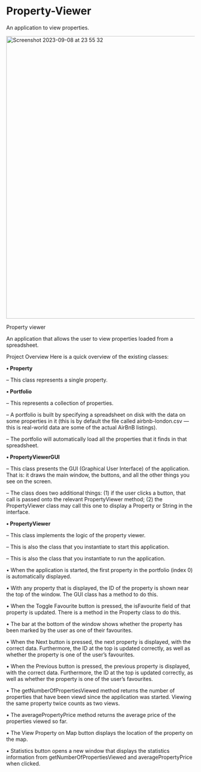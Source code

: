# Property-Viewer
An application to view properties.

<img width="755" alt="Screenshot 2023-09-08 at 23 55 32" src="https://github.com/za28/Property-Viewer/assets/114661472/e4d3151b-6521-4e7d-843f-01438866812a">

Property viewer 

An application that allows the user to view properties loaded from a spreadsheet. 


Project Overview Here is a quick overview of the existing classes: 

**• Property**

 – This class represents a single property.

**• Portfolio**

 – This represents a collection of properties.
 
 – A portfolio is built by specifying a spreadsheet on disk with the data on some properties in it (this is by default the file called airbnb-london.csv — this is real-world data are some of the actual AirBnB listings). 
 
 – The portfolio will automatically load all the properties that it finds in that spreadsheet. 

**• PropertyViewerGUI**

 – This class presents the GUI (Graphical User Interface) of the application. That is: it draws the main window, the buttons, and all the other things you see on the screen.
 
 – The class does two additional things: 
 (1) if the user clicks a button, that call is passed onto the relevant PropertyViewer method; 
 (2) the PropertyViewer class may call this one to display a Property or String in the interface. 

**• PropertyViewer**

– This class implements the logic of the property viewer. 

– This is also the class that you instantiate to start this application.

 – This is also the class that you instantiate to run the application. 
 

• When the application is started, the first property in the portfolio (index 0) is automatically displayed. 

• With any property that is displayed, the ID of the property is shown near the top of the window. The GUI class has a method to do this. 

• When the Toggle Favourite button is pressed, the isFavourite field of that property is updated. There is a method in the Property class to do this. 

• The bar at the bottom of the window shows whether the property has been marked by the user as one of their favourites. 

• When the Next button is pressed, the next property is displayed, with the correct data. Furthermore, the ID at the top is updated correctly, as well as whether the property is one of the user’s favourites. 

• When the Previous button is pressed, the previous property is displayed, with the correct data. Furthermore, the ID at the top is updated correctly, as well as whether the property is one of the user’s favourites. 

• The getNumberOfPropertiesViewed method returns the number of properties that have been viewd since the application was started. Viewing the same property twice counts as two views.

• The averagePropertyPrice method returns the average price of the properties viewed so far. 

• The View Property on Map button displays the location of the property on the map. 

• Statistics button opens a new window that displays the statistics information from getNumberOfPropertiesViewed and averagePropertyPrice when clicked.
